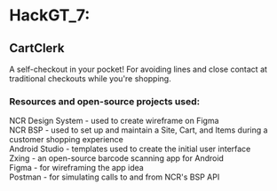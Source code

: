 # HackGT_7: 
## CartClerk
A self-checkout in your pocket! For avoiding lines and close contact at traditional checkouts while you're shopping.

### Resources and open-source projects used:
NCR Design System - used to create wireframe on Figma <br />
NCR BSP - used to set up and maintain a Site, Cart, and Items during a customer shopping experience <br />
Android Studio - templates used to create the initial user interface <br />
Zxing - an open-source barcode scanning app for Android <br />
Figma - for wireframing the app idea <br />
Postman - for simulating calls to and from NCR's BSP API <br />
